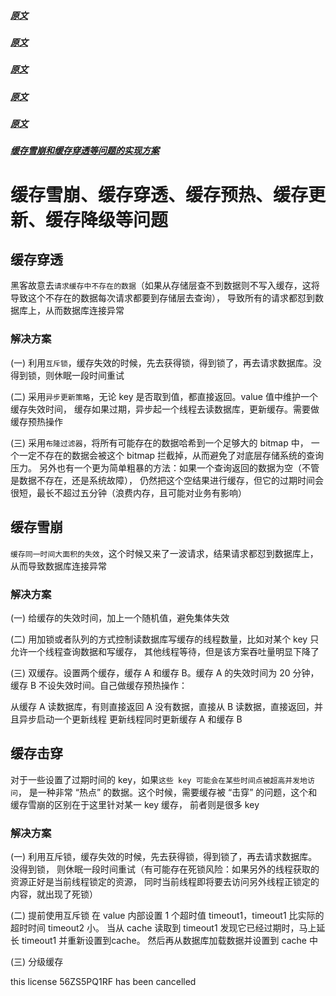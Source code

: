
##### [原文](https://my.oschina.net/huangcongmin12/blog/692783)
##### [原文](https://blog.csdn.net/zeb_perfect/article/details/54135506)

##### [原文](https://blog.csdn.net/xlgen157387/article/details/79530877)

##### [原文](https://www.jianshu.com/p/95eb05894afc)

##### [原文](https://www.cnblogs.com/leeSmall/p/8594542.html)

##### [缓存雪崩和缓存穿透等问题的实现方案](https://www.cnblogs.com/zhangweizhong/p/6258797.html)

# 缓存雪崩、缓存穿透、缓存预热、缓存更新、缓存降级等问题


## 缓存穿透
黑客故意去`请求缓存中不存在的数据`（如果从存储层查不到数据则不写入缓存，这将导致这个不存在的数据每次请求都要到存储层去查询），
导致所有的请求都怼到数据库上，从而数据库连接异常

### 解决方案
(一) 利用`互斥锁`，缓存失效的时候，先去获得锁，得到锁了，再去请求数据库。没得到锁，则休眠一段时间重试

(二) 采用`异步更新策略`，无论 key 是否取到值，都直接返回。value 值中维护一个缓存失效时间，
缓存如果过期，异步起一个线程去读数据库，更新缓存。需要做缓存预热操作

(三) 采用`布隆过滤器`，将所有可能存在的数据哈希到一个足够大的 bitmap 中，
一个一定不存在的数据会被这个 bitmap 拦截掉，从而避免了对底层存储系统的查询压力。
   另外也有一个更为简单粗暴的方法：如果一个查询返回的数据为空（不管是数据不存在，还是系统故障），
仍然把这个空结果进行缓存，但它的过期时间会很短，最长不超过五分钟（浪费内存，且可能对业务有影响）

## 缓存雪崩
`缓存同一时间大面积的失效`，这个时候又来了一波请求，结果请求都怼到数据库上，从而导致数据库连接异常

### 解决方案
(一) 给缓存的失效时间，加上一个随机值，避免集体失效

(二) 用加锁或者队列的方式控制读数据库写缓存的线程数量，比如对某个 key 只允许一个线程查询数据和写缓存，
其他线程等待，但是该方案吞吐量明显下降了

(三) 双缓存。设置两个缓存，缓存 A 和缓存 B。缓存 A 的失效时间为 20 分钟，缓存 B 不设失效时间。自己做缓存预热操作：

从缓存 A 读数据库，有则直接返回
A 没有数据，直接从 B 读数据，直接返回，并且异步启动一个更新线程
更新线程同时更新缓存 A 和缓存 B

## 缓存击穿
对于一些设置了过期时间的 key，如果`这些 key 可能会在某些时间点被超高并发地访问`，
是一种非常 “热点” 的数据。这个时候，需要缓存被 “击穿” 的问题，这个和缓存雪崩的区别在于这里针对某一 key 缓存，
前者则是很多 key

### 解决方案

(一) 利用互斥锁，缓存失效的时候，先去获得锁，得到锁了，再去请求数据库。没得到锁，
则休眠一段时间重试（有可能存在死锁风险：如果另外的线程获取的资源正好是当前线程锁定的资源，
同时当前线程即将要去访问另外线程正锁定的内容，就出现了死锁）

(二) 提前使用互斥锁
在 value 内部设置 1 个超时值 timeout1，timeout1 比实际的超时时间 timeout2 小。
当从 cache 读取到 timeout1 发现它已经过期时，马上延长 timeout1 并重新设置到cache。
然后再从数据库加载数据并设置到 cache 中

(三) 分级缓存

this license 56ZS5PQ1RF has been cancelled

